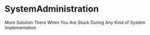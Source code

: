 # SystemAdministration
More Solution There When You Are Stuck During Any Kind of System Implementation
